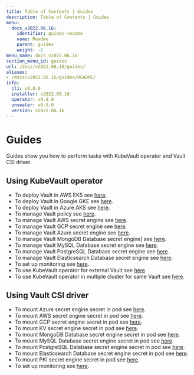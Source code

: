 ```yaml
---
title: Table of Contents | Guides
description: Table of Contents | Guides
menu:
  docs_v2022.06.16:
    identifier: guides-readme
    name: Readme
    parent: guides
    weight: -1
menu_name: docs_v2022.06.16
section_menu_id: guides
url: /docs/v2022.06.16/guides/
aliases:
- /docs/v2022.06.16/guides/README/
info:
  cli: v0.8.0
  installer: v2022.06.16
  operator: v0.8.0
  unsealer: v0.8.0
  version: v2022.06.16
---
```


# Guides

Guides show you how to perform tasks with KubeVault operator and Vault CSI driver.

## Using KubeVault operator

- To deploy Vault in AWS EKS see [here](/docs/v2022.06.16/guides/platforms/eks).
- To deploy Vault in Google GKE see [here](/docs/v2022.06.16/guides/platforms/gke).
- To deploy Vault in Azure AKS see [here](/docs/v2022.06.16/guides/platforms/aks).
- To manage Vault policy see [here](/docs/v2022.06.16/guides/policy-management/overview).
- To manage Vault AWS secret engine see [here](/docs/v2022.06.16/guides/secret-engines/aws/overview).
- To manage Vault GCP secret engine see [here](/docs/v2022.06.16/guides/secret-engines/gcp/overview).
- To manage Vault Azure secret engine see [here](/docs/v2022.06.16/guides/secret-engines/azure/overview).
- To manage Vault MongoDB Database secret engine] see [here](/docs/v2022.06.16/guides/secret-engines/mongodb/overview).
- To manage Vault MySQL Database secret engine see [here](/docs/v2022.06.16/guides/secret-engines/mysql/overview).
- To manage Vault PostgreSQL Database secret engine see [here](/docs/v2022.06.16/guides/secret-engines/postgres/overview).
- To manage Vault Elasticsearch Database secret engine see [here](/docs/v2022.06.16/guides/secret-engines/elasticsearch/overview).
- To set up monitoring see [here](/docs/v2022.06.16/guides/monitoring/overview).
- To use KubeVault operator for external Vault see [here](/docs/v2022.06.16/guides/platforms/external-vault).
- To use KubeVault operator in multiple cluster for same Vault see [here](/docs/v2022.06.16/guides/platforms/multi-cluster-vault).

## Using Vault CSI driver

- To mount Azure secret engine secret in pod see [here](/docs/v2022.06.16/guides/secret-engines/azure/csi-driver).
- To mount AWS secret engine secret in pod see [here](/docs/v2022.06.16/guides/secret-engines/aws/csi-driver).
- To mount GCP secret engine secret in pod see [here](/docs/v2022.06.16/guides/secret-engines/gcp/csi-driver).
- To mount KV secret engine secret in pod see [here](/docs/v2022.06.16/guides/secret-engines/kv/csi-driver).
- To mount MongoDB Database secret engine secret in pod see [here](/docs/v2022.06.16/guides/secret-engines/mongodb/csi-driver).
- To mount MySQL Database secret engine secret in pod see [here](/docs/v2022.06.16/guides/secret-engines/mysql/csi-driver).
- To mount PostgreSQL Database secret engine secret in pod see [here](/docs/v2022.06.16/guides/secret-engines/postgres/csi-driver).
- To mount Elasticsearch Database secret engine secret in pod see [here](/docs/v2022.06.16/guides/secret-engines/elasticsearch/csi-driver).
- To mount PKI secret engine secret in pod see [here](/docs/v2022.06.16/guides/secret-engines/pki/csi-driver).
- To set up monitoring see [here](/docs/v2022.06.16/guides/monitoring/overview).
